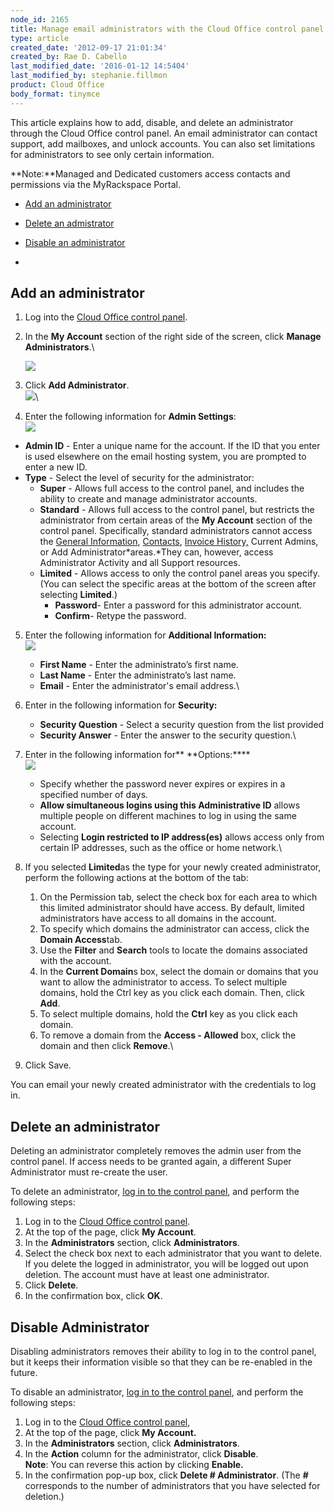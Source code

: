 ```yaml
---
node_id: 2165
title: Manage email administrators with the Cloud Office control panel
type: article
created_date: '2012-09-17 21:01:34'
created_by: Rae D. Cabello
last_modified_date: '2016-01-12 14:5404'
last_modified_by: stephanie.fillmon
product: Cloud Office
body_format: tinymce
---
```


This article explains how to add, disable, and delete an administrator
through the Cloud Office control panel. An email administrator can
contact support, add mailboxes, and unlock accounts. You can also set
limitations for administrators to see only certain information.

**Note:**Managed and Dedicated customers access contacts and permissions
via the MyRackspace Portal.

-   [Add an administrator](#add)
-   [Delete an admistrator](#delete)
-   [Disable an administrator](#disable)

 
-

Add an administrator
--------------------

1.  Log into the [Cloud Office control
    panel](https://cp.rackspace.com/ "Email & Apps Control Panel").
2.  In the **My Account** section of the right side of the screen, click
    **Manage Administrators**.\

    ![](/knowledge_center/sites/default/files/field/image/Manage%20email%20administrators%20with%20the%20Cloud%20Office%20control%20panel.jpg)
3.  Click **Add Administrator**.\
     ![](/knowledge_center/sites/default/files/field/image/2_5.png)\
      
4.  Enter the following information for **Admin Settings**:\
     ![](/knowledge_center/sites/default/files/field/image/3_5.png)

-   **Admin ID** - Enter a unique name for the account. If the ID that
    you enter is used elsewhere on the email hosting system, you are
    prompted to enter a new ID.
-   **Type** - Select the level of security for the administrator:
    -   **Super** - Allows full access to the control panel, and
        includes the ability to create and manage administrator
        accounts.
    -   **Standard** - Allows full access to the control panel, but
        restricts the administrator from certain areas of the **My
        Account** section of the control panel. Specifically, standard
        administrators cannot access the [General
        Information](/knowledge_center/article/general-information-cloud-office-control-panel), [Contacts](http://www.rackspace.com/knowledge_center/article/manage-company-contacts-in-the-cloud-office-control-panel "Company Contacts"),
        [Invoice
        History,](http://www.rackspace.com/knowledge_center/article/view-invoice-history-cloud-office-control-panel "Invoice History")
        Current Admins, or Add Administrator*areas.*They can, however,
        access Administrator Activity and all Support resources.
    -   **Limited** - Allows access to only the control panel areas you
        specify. (You can select the specific areas at the bottom of the
        screen after selecting **Limited**.)
        -   **Password**- Enter a password for this administrator
            account.
        -   **Confirm**- Retype the password.

5.  Enter the following information for **Additional Information:\
     **![](/knowledge_center/sites/default/files/field/image/5_4.png)****
    -   **First Name** - Enter the administrato&rsquo;s first name.
    -   **Last Name** - Enter the administrato&rsquo;s last name.
    -   **Email** - Enter the administrator's email address.\
          

6.  Enter in the following information for **Security:**
    -   **Security Question** - Select a security question from the list
        provided
    -   **Security Answer** - Enter the answer to the security
        question.\
          

7.  Enter in the following information for** **Options:****\
     ![](/knowledge_center/sites/default/files/field/image/7_0.png)
    -   Specify whether the password never expires or expires in a
        specified number of days.
    -   **Allow simultaneous logins using this Administrative ID**
        allows multiple people on different machines to log in using the
        same account.
    -   Selecting **Login restricted to IP address(es)** allows access
        only from certain IP addresses, such as the office or home
        network.\
          

8.  If you selected **Limited**as the type for your newly created
    administrator, perform the following actions at the bottom of the
    tab:
    1.  On the Permission tab, select the check box for each area to
        which this limited administrator should have access. By default,
        limited administrators have access to all domains in the
        account. 
    2.  To specify which domains the administrator can access, click
        the **Domain Access**tab.
    3.  Use the **Filter** and **Search** tools to locate the domains
        associated with the account.
    4.  In the **Current Domain**s box, select the domain or domains
        that you want to allow the administrator to access. To select
        multiple domains, hold the Ctrl key as you click each domain.
        Then, click **Add**.
    5.  To select multiple domains, hold the **Ctrl** key as you click
        each domain.
    6.  To remove a domain from the **Access - Allowed** box, click the
        domain and then click **Remove**.\
          

9.  Click Save.

You can email your newly created administrator with the credentials to
log in.

 

Delete an administrator
-----------------------

Deleting an administrator completely removes the admin user from the
control panel.  If access needs to be granted again, a different Super
Administrator must re-create the user.

To delete an administrator, [log in to the control
panel](https://cp.rackspace.com/), and perform the following steps:

1.  Log in to the [Cloud Office control
    panel](https://cp.rackspace.com/).
2.  At the top of the page, click **My Account**.
3.  In the **Administrators** section, click **Administrators**.
4.  Select the check box next to each administrator that you want to
    delete. If you delete the logged in administrator, you will be
    logged out upon deletion. The account must have at least one
    administrator.
5.  Click **Delete**.
6.  In the confirmation box, click **OK**.

Disable Administrator
---------------------

Disabling administrators removes their ability to log in to the control
panel, but it keeps their information visible so that they can be
re-enabled in the future.

To disable an administrator, [log in to the control
panel](https://cp.rackspace.com/), and perform the following steps:

1.  Log in to the [Cloud Office control
    panel](https://cp.rackspace.com/),
2.  At the top of the page, click **My Account.**
3.  In the **Administrators** section, click **Administrators**.
4.  In the **Action** column for the administrator, click **Disable**. \
     **Note**: You can reverse this action by clicking **Enable.**
5.  In the confirmation pop-up box, click **Delete \# Administrator**.
    (The **\#** corresponds to the number of administrators that you
    have selected for deletion.)

 

